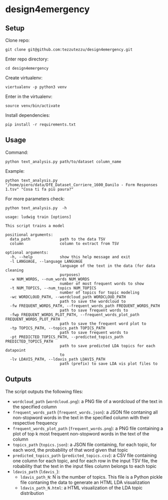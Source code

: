 # design4emergency


## Setup

Clone repo:
```
git clone git@github.com:tezzutezzu/design4emergency.git
```

Enter repo directory:
```
cd design4emergency
```

Create virtualenv:
```
viertualenv -p python3 venv
```

Enter in the virtualenv:
```
source venv/bin/activate
```

Install dependencies:
```
pip install -r requirements.txt
```

## Usage

Command:
```
python text_analysis.py path/to/dataset column_name
```

Example:
```
python text_analysis.py "/home/piero/data/DfE_Dataset_Corriere_1600_Danilo - Form Responses 1.tsv" "Cosa ti fa più paura?"
```

For more parameters check:
```
python text_analysis.py  -h
```

```
usage: ludwig train [options]

This script trains a model

positional arguments:
  data_path             path to the data TSV
  column                column to extract from TSV

optional arguments:
  -h, --help            show this help message and exit
  -l LANGUAGE, --language LANGUAGE
                        language of the text in the data (for data cleaning
                        purposes)
  -w NUM_WORDS, --num_words NUM_WORDS
                        number of most frequent words to show
  -t NUM_TOPICS, --num_topics NUM_TOPICS
                        number of topics for topic modeling
  -wc WORDCLOUD_PATH, --wordcloud_path WORDCLOUD_PATH
                        path to save the wordcloud to
  -fw FREQUENT_WORDS_PATH, --frequent_words_path FREQUENT_WORDS_PATH
                        path to save frequent words to
  -fwp FREQUENT_WORDS_PLOT_PATH, --frequent_words_plot_path FREQUENT_WORDS_PLOT_PATH
                        path to save the frequent word plot to
  -tp TOPICS_PATH, --topics_path TOPICS_PATH
                        path to save frequent words to
  -pt PREDICTED_TOPICS_PATH, --predicted_topics_path PREDICTED_TOPICS_PATH
                        path to save predicted LDA topics for each datapoint
                        to
  -lv LDAVIS_PATH, --ldavis_path LDAVIS_PATH
                        path (prefix) to save LDA vis plot files to
```

## Outputs

The script outputs the following files:

- `wordcloud_path` (`wordcloud.png`): a PNG file of a wordcloud of the text in the specified column
- `frequent_words_path` (`frequent_words.json`): a JSON file contaning all non-stopword words in the text in the specified column with their respective frequency
- `frequent_words_plot_path` (`frequent_words.png`): a PNG file containing a plot of top k most frequent non-stopword words in the text of the column
- `topics_path` (`topics.json`): a JSON file containing, for each topic, for each word, the probability of that word given that topic
- `predicted_topics_path` (`predicted_topics.csv`): a CSV file containing one column for each topic, and for each row in the input TSV file, the robability that the text in the input files column belongs to each topic
- `ldavis_path` (`ldavis_`):
  - `ldavis_path_N`: N is the number of topics. This file is a Python pickle file contaning the data to generate an HTML LDA visualization
  - `ldavis_path_N.html`: a HTML visualization of the LDA topic distribution
